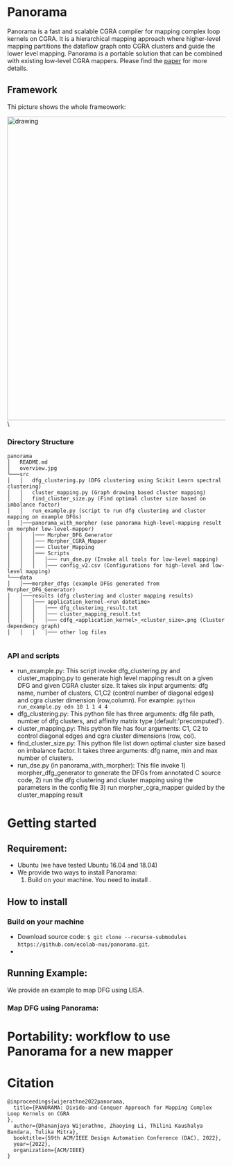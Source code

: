# Panorama

Panorama is a fast and scalable CGRA compiler for mapping complex loop kernels on CGRA. It is a hierarchical mapping approach where higher-level mapping partitions the dataflow graph onto CGRA clusters and guide the lower level mapping. Panorama is a portable solution that can be combined with existing low-level CGRA mappers. Please find the [paper](https://www.comp.nus.edu.sg/~tulika/publications.htm) for more details.


## Framework

Thi picture shows the whole frameowork:

<img src="overview.jpg" alt="drawing" width="700"/> \



### Directory Structure

```
panorama
│   README.md  
│   overview.jpg
└───src  
│   │   dfg_clustering.py (DFG clustering using Scikit Learn spectral clustering)
│   │   cluster_mapping.py (Graph drawing based cluster mapping)
│   │   find_cluster_size.py (Find optimal cluster size based on imbalance factor)
│   │   run_example.py (script to run dfg clustering and cluster mapping on example DFGs)
│   │───panorama_with_morpher (use panorama high-level-mapping result on morpher low-level-mapper)
│   │   │─── Morpher_DFG_Generator
│   │   │─── Morpher_CGRA_Mapper
│   │   │─── Cluster_Mapping
│   │   │─── Scripts
│   │   │   │─── run_dse.py (Invoke all tools for low-level mapping)
│   │   │   │─── config_v2.csv (Configurations for high-level and low-level mapping)  
└───data 
│   │───morpher_dfgs (example DFGs generated from Morpher_DFG_Generator)
│   │───results (dfg clustering and cluster mapping results)
│   │   │─── application_kernel-<run datetime> 
│   │   │   │─── dfg_clustering_result.txt 
│   │   │   │─── cluster_mapping_result.txt 
│   │   │   │─── cdfg_<application_kernel>_<cluster_size>.png (Cluster dependency graph)
│   │   │   │─── other log files


```
### API and scripts
* run_example.py: This script invoke dfg_clustering.py and cluster_mapping.py to generate high level mapping result on a given DFG and given CGRA cluster size. It takes six input arguments: dfg name, number of clusters, C1,C2 (control number of diagonal edges) and cgra cluster dimension (row,column). For  example: ``python run_example.py edn 10 1 1 4 4``
* dfg_clustering.py: This python file has three arguments: dfg file path, number of dfg clusters, and affinity matrix type (default:'precomputed'). 
* cluster_mapping.py: This python file has four arguments: C1, C2 to control diagonal edges and cgra cluster dimensions (row, col). 
* find_cluster_size.py: This python file list down optimal cluster size based on imbalance factor. It takes three arguments: dfg name, min and max number of clusters. 
* run_dse.py (in panorama_with_morpher): This file invoke 1) morpher_dfg_generator to generate the DFGs from annotated C source code, 2) run the dfg clustering and cluster mapping using the parameters in the config file 3) run morpher_cgra_mapper guided by the cluster_mapping result



# Getting started
## Requirement: 
* Ubuntu (we have tested Ubuntu 16.04 and 18.04)
* We provide two ways to install Panorama: 
  1) Build on your machine. You need to install .
  
## How to install

### Build on your machine
* Download source code: ``$ git clone --recurse-submodules  https://github.com/ecolab-nus/panorama.git``. 
* 

  

## Running Example:
We provide an example to map DFG using LISA. 


### Map DFG using Panorama:



# Portability: workflow to use Panorama for a new mapper



# Citation

```
@inproceedings{wijerathne2022panorama,
  title={PANORAMA: Divide-and-Conquer Approach for Mapping Complex Loop Kernels on CGRA
},
  author={Dhananjaya Wijerathne, Zhaoying Li, Thilini Kaushalya Bandara, Tulika Mitra},
  booktitle={59th ACM/IEEE Design Automation Conference (DAC), 2022},
  year={2022},
  organization={ACM/IEEE}
}
```
